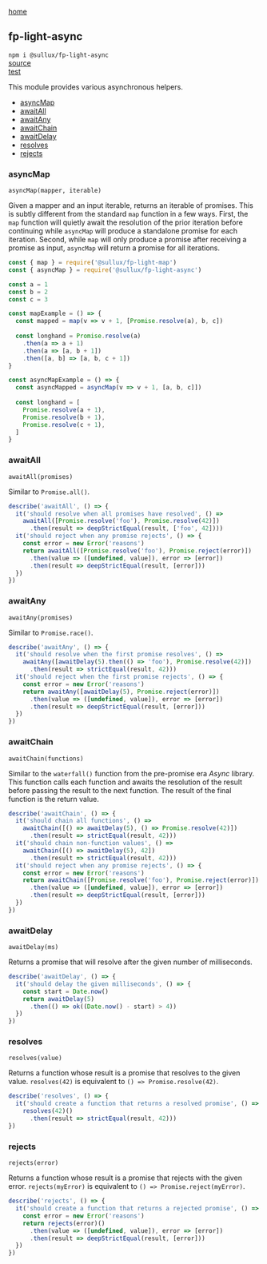 [home](https://github.com/Sullux/fp-light/blob/master/README.md)

## fp-light-async

`npm i @sullux/fp-light-async`  
[source](https://github.com/Sullux/fp-light/blob/master/lib/async/async.js)  
[test](https://github.com/Sullux/fp-light/blob/master/lib/async/async.spec.js)  

This module provides various asynchronous helpers.

* [asyncMap](#asyncmap)
* [awaitAll](#awaitall)
* [awaitAny](#awaitany)
* [awaitChain](#awaitchain)
* [awaitDelay](#awaitdelay)
* [resolves](#resolves)
* [rejects](#rejects)

### asyncMap

`asyncMap(mapper, iterable)`

Given a mapper and an input iterable, returns an iterable of promises. This is subtly different from the standard `map` function in a few ways. First, the `map` function will quietly await the resolution of the prior iteration before continuing while `asyncMap` will produce a standalone promise for each iteration. Second, while `map` will only produce a promise after receiving a promise as input, `asyncMap` will return a promise for all iterations.

```javascript
const { map } = require('@sullux/fp-light-map')
const { asyncMap } = require('@sullux/fp-light-async')

const a = 1
const b = 2
const c = 3

const mapExample = () => {
  const mapped = map(v => v + 1, [Promise.resolve(a), b, c])
  
  const longhand = Promise.resolve(a)
    .then(a => a + 1)
    .then(a => [a, b + 1])
    .then([a, b] => [a, b, c + 1])
}

const asyncMapExample = () => {
  const asyncMapped = asyncMap(v => v + 1, [a, b, c]])
  
  const longhand = [
    Promise.resolve(a + 1),
    Promise.resolve(b + 1),
    Promise.resolve(c + 1),
  ]
}

```

### awaitAll

`awaitAll(promises)`

Similar to `Promise.all()`.

```javascript
describe('awaitAll', () => {
  it('should resolve when all promises have resolved', () => 
    awaitAll([Promise.resolve('foo'), Promise.resolve(42)])
      .then(result => deepStrictEqual(result, ['foo', 42])))
  it('should reject when any promise rejects', () => {
    const error = new Error('reasons')
    return awaitAll([Promise.resolve('foo'), Promise.reject(error)])
      .then(value => ([undefined, value]), error => [error])
      .then(result => deepStrictEqual(result, [error]))
  })
})
```

### awaitAny

`awaitAny(promises)`

Similar to `Promise.race()`.

```javascript
describe('awaitAny', () => {
  it('should resolve when the first promise resolves', () => 
    awaitAny([awaitDelay(5).then(() => 'foo'), Promise.resolve(42)])
      .then(result => strictEqual(result, 42)))
  it('should reject when the first promise rejects', () => {
    const error = new Error('reasons')
    return awaitAny([awaitDelay(5), Promise.reject(error)])
      .then(value => ([undefined, value]), error => [error])
      .then(result => deepStrictEqual(result, [error]))
  })
})
```

### awaitChain

`awaitChain(functions)`

Similar to the `waterfall()` function from the pre-promise era _Async_ library. This function calls each function and awaits the resolution of the result before passing the result to the next function. The result of the final function is the return value.

```javascript
describe('awaitChain', () => {
  it('should chain all functions', () =>
    awaitChain([() => awaitDelay(5), () => Promise.resolve(42)])
      .then(result => strictEqual(result, 42)))
  it('should chain non-function values', () =>
    awaitChain([() => awaitDelay(5), 42])
      .then(result => strictEqual(result, 42)))
  it('should reject when any promise rejects', () => {
    const error = new Error('reasons')
    return awaitChain([Promise.resolve('foo'), Promise.reject(error)])
      .then(value => ([undefined, value]), error => [error])
      .then(result => deepStrictEqual(result, [error]))
  })
})
```

### awaitDelay

`awaitDelay(ms)`

Returns a promise that will resolve after the given number of milliseconds.

```javascript
describe('awaitDelay', () => {
  it('should delay the given milliseconds', () => {
    const start = Date.now()
    return awaitDelay(5)
      .then(() => ok((Date.now() - start) > 4))
  })
})
```

### resolves

`resolves(value)`

Returns a function whose result is a promise that resolves to the given value. `resolves(42)` is equivalent to `() => Promise.resolve(42)`.

```javascript
describe('resolves', () => {
  it('should create a function that returns a resolved promise', () =>
    resolves(42)()
      .then(result => strictEqual(result, 42)))
})
```

### rejects

`rejects(error)`

Returns a function whose result is a promise that rejects with the given error. `rejects(myError)` is equivalent to `() => Promise.reject(myError)`.

```javascript
describe('rejects', () => {
  it('should create a function that returns a rejected promise', () => {
    const error = new Error('reasons')
    return rejects(error)()
      .then(value => ([undefined, value]), error => [error])
      .then(result => deepStrictEqual(result, [error]))
  })
})
```
